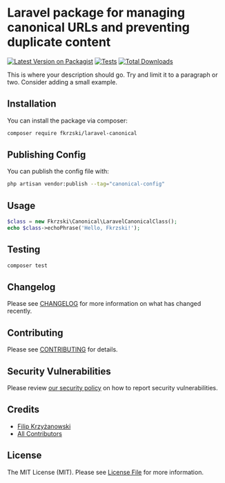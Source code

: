 # Laravel package for managing canonical URLs and preventing duplicate content

[![Latest Version on Packagist](https://img.shields.io/packagist/v/fkrzski/laravel-canonical.svg?style=for-the-badge)](https://packagist.org/packages/fkrzski/laravel-canonical)
[![Tests](https://img.shields.io/github/actions/workflow/status/fkrzski/laravel-canonical/run-tests.yml?branch=main&label=tests&style=for-the-badge)](https://github.com/fkrzski/laravel-canonical/actions/workflows/tests.yml)
[![Total Downloads](https://img.shields.io/packagist/dt/fkrzski/laravel-canonical.svg?style=for-the-badge)](https://packagist.org/packages/fkrzski/laravel-canonical)

This is where your description should go. Try and limit it to a paragraph or two. Consider adding a small example.

## Installation

You can install the package via composer:

```bash
composer require fkrzski/laravel-canonical
```

## Publishing Config

You can publish the config file with:

```bash
php artisan vendor:publish --tag="canonical-config"
```

## Usage

```php
$class = new Fkrzski\Canonical\LaravelCanonicalClass();
echo $class->echoPhrase('Hello, Fkrzski!');
```

## Testing

```bash
composer test
```

## Changelog

Please see [CHANGELOG](CHANGELOG.md) for more information on what has changed recently.

## Contributing

Please see [CONTRIBUTING](https://github.com/spatie/.github/blob/main/CONTRIBUTING.md) for details.

## Security Vulnerabilities

Please review [our security policy](../../security/policy) on how to report security vulnerabilities.

## Credits

- [Filip Krzyżanowski](https://github.com/fkrzski)
- [All Contributors](../../contributors)

## License

The MIT License (MIT). Please see [License File](LICENSE.md) for more information.
